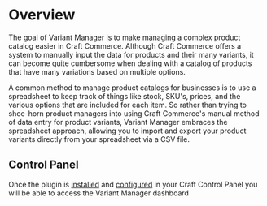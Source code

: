 # Overview

The goal of Variant Manager is to make managing a complex product catalog easier in Craft Commerce. Although Craft
Commerce offers a system to manually input the data for products and their many variants, it can become quite cumbersome
when dealing with a catalog of products that have many variations based on multiple options.

A common method to manage product catalogs for businesses is to use a spreadsheet to keep track of things like
stock, SKU's, prices, and the various options that are included for each item. So rather than trying to
shoe-horn product managers into using Craft Commerce's manual method of data entry for product variants, Variant Manager
embraces the spreadsheet approach, allowing you to import and export your product variants directly from your
spreadsheet via a CSV file.

## Control Panel

Once the plugin is [installed](../getting-started/setup.md) and [configured](../getting-started/configuration.md) in
your Craft Control Panel you will be able to access the Variant Manager dashboard
